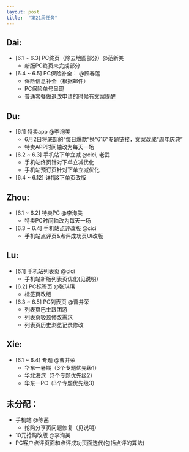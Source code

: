```yaml
---
layout: post
title:  "第21周任务"
---
```


Dai:
----
  - [6.1 ~ 6.3] PC终页（除去地图部分）@范新美
    - 新版PC终页未完成部分
  - [6.4 ~ 6.5] PC保险补全： @顾春莲
    - 保险信息补全（根据邮件）
    - PC保险单号呈现
    - 普通套餐做退改申请的时候有文案提醒

Du:
---
  - [6.1] 特卖app @李洵美
    - 6月2日将底部的“每日爆款”换“616”专题链接，文案改成“周年庆典”
    - 特卖APP时间轴改为每天一场
  - [6.2 ~ 6.3] 手机站下单立减 @cici, 老武
    - 手机站终页针对下单立减优化
    - 手机站预订页针对下单立减优化
  - [6.4 ~ 6.12] 详情&下单页改版

Zhou:
-----
  - [6.1 ~ 6.2] 特卖PC @李洵美
    - 特卖PC时间轴改为每天一场
  - [6.3 ~ 6.4] 手机站点评改版 @cici
    - 手机站点评页&点评成功页UI改版

Lu:
---
  - [6.1] 手机站列表页 @cici
    - 手机站新版列表页优化(见说明）
  - [6.2] PC标签页 @张琪琪
    - 标签页改版
  - [6.3 ~ 6.5] PC列表页 @曹井荣
    - 列表页巴士跟团游
    - 列表页吸顶修改需求
    - 列表页历史浏览记录修改

Xie:
----
  - [6.1 ~ 6.4] 专题 @曹井荣
    - 华东一暑期（3个专题优先级1）
    - 华北海滨（3个专题优先级2）
    - 华东一PC（3个专题优先级3）

未分配：
-------
  - 手机站 @陈茜
    - 抢购分享页问题修复（见说明）
  - 10元抢购改版 @李洵美
  - PC客户点评页面和点评成功页面迭代(包括点评的算法)
